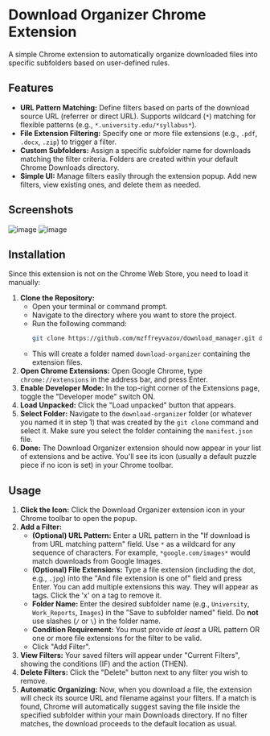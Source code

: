 # Download Organizer Chrome Extension

A simple Chrome extension to automatically organize downloaded files into specific subfolders based on user-defined rules.

## Features

*   **URL Pattern Matching:** Define filters based on parts of the download source URL (referrer or direct URL). Supports wildcard (`*`) matching for flexible patterns (e.g., `*.university.edu/*syllabus*`).
*   **File Extension Filtering:** Specify one or more file extensions (e.g., `.pdf`, `.docx`, `.zip`) to trigger a filter.
*   **Custom Subfolders:** Assign a specific subfolder name for downloads matching the filter criteria. Folders are created within your default Chrome Downloads directory.
*   **Simple UI:** Manage filters easily through the extension popup. Add new filters, view existing ones, and delete them as needed.

## Screenshots
![image](https://github.com/user-attachments/assets/13d82a7a-7bf2-4339-a145-cc0248248a99)
![image](https://github.com/user-attachments/assets/2e540468-db88-42f1-9d59-0e73cdaf1eec)


## Installation

Since this extension is not on the Chrome Web Store, you need to load it manually:

1.  **Clone the Repository:**
    *   Open your terminal or command prompt.
    *   Navigate to the directory where you want to store the project.
    *   Run the following command:
        ```bash
        git clone https://github.com/mzffreyvazov/download_manager.git download-organizer
        ```
    *   This will create a folder named `download-organizer` containing the extension files.
2.  **Open Chrome Extensions:** Open Google Chrome, type `chrome://extensions` in the address bar, and press Enter.
3.  **Enable Developer Mode:** In the top-right corner of the Extensions page, toggle the "Developer mode" switch ON.
4.  **Load Unpacked:** Click the "Load unpacked" button that appears.
5.  **Select Folder:** Navigate to the `download-organizer` folder (or whatever you named it in step 1) that was created by the `git clone` command and select it. Make sure you select the folder containing the `manifest.json` file.
6.  **Done:** The Download Organizer extension should now appear in your list of extensions and be active. You'll see its icon (usually a default puzzle piece if no icon is set) in your Chrome toolbar.

## Usage

1.  **Click the Icon:** Click the Download Organizer extension icon in your Chrome toolbar to open the popup.
2.  **Add a Filter:**
    *   **(Optional) URL Pattern:** Enter a URL pattern in the "If download is from URL matching pattern" field. Use `*` as a wildcard for any sequence of characters. For example, `*google.com/images*` would match downloads from Google Images.
    *   **(Optional) File Extensions:** Type a file extension (including the dot, e.g., `.jpg`) into the "And file extension is one of" field and press Enter. You can add multiple extensions this way. They will appear as tags. Click the 'x' on a tag to remove it.
    *   **Folder Name:** Enter the desired subfolder name (e.g., `University`, `Work_Reports`, `Images`) in the "Save to subfolder named" field. Do **not** use slashes (`/` or `\`) in the folder name.
    *   **Condition Requirement:** You must provide *at least* a URL pattern OR one or more file extensions for the filter to be valid.
    *   Click "Add Filter".
3.  **View Filters:** Your saved filters will appear under "Current Filters", showing the conditions (IF) and the action (THEN).
4.  **Delete Filters:** Click the "Delete" button next to any filter you wish to remove.
5.  **Automatic Organizing:** Now, when you download a file, the extension will check its source URL and filename against your filters. If a match is found, Chrome will automatically suggest saving the file inside the specified subfolder within your main Downloads directory. If no filter matches, the download proceeds to the default location as usual.
